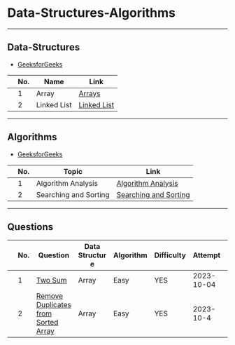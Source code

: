 # Data-Structures-Algorithms

***

## Data-Structures

- [GeeksforGeeks](https://www.geeksforgeeks.org/data-structures/)

| | No. | Name | Link |
|-|---|---|---|
| | 1 | Array | [Arrays](https://www.geeksforgeeks.org/array-data-structure/) |
| | 2 | Linked List | [Linked List](https://www.geeksforgeeks.org/data-structures/linked-list/) |


***

## Algorithms

- [GeeksforGeeks](https://www.geeksforgeeks.org/fundamentals-of-algorithms/)

| | No.| Topic | Link |
|---|---|---|---|
| | 1 | Algorithm Analysis | [Algorithm Analysis](https://www.geeksforgeeks.org/fundamentals-of-algorithms/#analysis) |
| | 2 | Searching and Sorting | [Searching and Sorting](https://www.geeksforgeeks.org/fundamentals-of-algorithms/#searchandsort) |


***

## Questions 

| | No.| Question | Data Structur e| Algorithm | Difficulty | Attempt | Date |
|-|----|-----------------|-------|-----------|-----|------|-----|
| | 1 | [Two Sum](https://leetcode.com/submissions/detail/1067128275/) | Array | Easy | YES | 2023-10-04 |
| | 2 | [Remove Duplicates from Sorted Array](https://leetcode.com/problems/remove-duplicates-from-sorted-array/submissions/) | Array | Easy | YES | 2023-10-4 |
